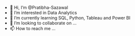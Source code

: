 - 👋 Hi, I’m @Pratibha-Sazawal
- 👀 I’m interested in Data Analytics
- 🌱 I’m currently learning SQL, Python, Tableau and Power BI
- 💞️ I’m looking to collaborate on ...
- 📫 How to reach me ...

<!---
Pratibha-Sazawal/Pratibha-Sazawal is a ✨ special ✨ repository because its `README.md` (this file) appears on your GitHub profile.
You can click the Preview link to take a look at your changes.
--->
